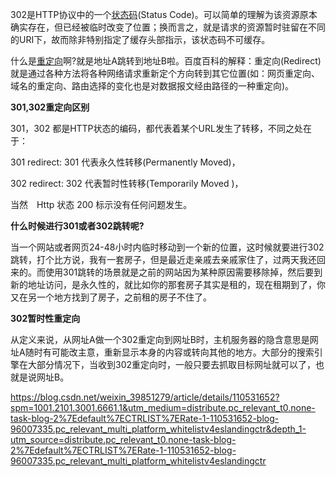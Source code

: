 

302是HTTP协议中的一个[状态码](https://so.csdn.net/so/search?q=状态码&spm=1001.2101.3001.7020)(Status Code)。可以简单的理解为该资源原本确实存在，但已经被临时改变了位置；换而言之，就是请求的资源暂时驻留在不同的URI下，故而除非特别指定了缓存头部指示，该状态码不可缓存。

什么是[重定向](https://so.csdn.net/so/search?q=重定向&spm=1001.2101.3001.7020)啊?就是地址A跳转到地址B啦。百度百科的解释：重定向(Redirect)就是通过各种方法将各种网络请求重新定个方向转到其它位置(如：网页重定向、域名的重定向、路由选择的变化也是对数据报文经由路径的一种重定向)。

**301,302重定向区别**

301，302 都是HTTP状态的编码，都代表着某个URL发生了转移，不同之处在于：

301 redirect: 301 代表永久性转移(Permanently Moved)，

302 redirect: 302 代表暂时性转移(Temporarily Moved )，

当然　Http 状态 200 标示没有任何问题发生。

**什么时候进行301或者302跳转呢?**

当一个网站或者网页24-48小时内临时移动到一个新的位置，这时候就要进行302跳转，打个比方说，我有一套房子，但是最近走亲戚去亲戚家住了，过两天我还回来的。而使用301跳转的场景就是之前的网站因为某种原因需要移除掉，然后要到新的地址访问，是永久性的，就比如你的那套房子其实是租的，现在租期到了，你又在另一个地方找到了房子，之前租的房子不住了。

**302暂时性重定向**

从定义来说，从网址A做一个302重定向到网址B时，主机服务器的隐含意思是网址A随时有可能改主意，重新显示本身的内容或转向其他的地方。大部分的搜索引擎在大部分情况下，当收到302重定向时，一般只要去抓取目标网址就可以了，也就是说网址B。

https://blog.csdn.net/weixin_39851279/article/details/110531652?spm=1001.2101.3001.6661.1&utm_medium=distribute.pc_relevant_t0.none-task-blog-2%7Edefault%7ECTRLIST%7ERate-1-110531652-blog-96007335.pc_relevant_multi_platform_whitelistv4eslandingctr&depth_1-utm_source=distribute.pc_relevant_t0.none-task-blog-2%7Edefault%7ECTRLIST%7ERate-1-110531652-blog-96007335.pc_relevant_multi_platform_whitelistv4eslandingctr

